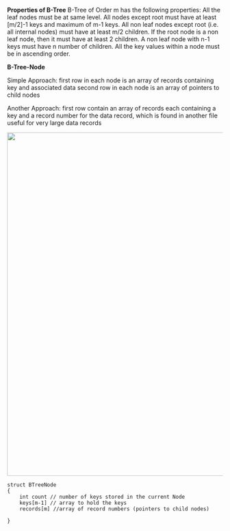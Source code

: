 
**Properties of B-Tree**
B-Tree of Order m has the following properties:
All the leaf nodes must be at same level.
All nodes except root must have at least [m/2]-1 keys and maximum of m-1 keys.
All non leaf nodes except root (i.e. all internal nodes) must have at least m/2 children.
If the root node is a non leaf node, then it must have at least 2 children.
A non leaf node with n-1 keys must have n number of children.
All the key values within a node must be in ascending order.


**B-Tree-Node**

Simple Approach:
first row in each node is an array of records containing key and associated data
second row in each node is an array of pointers to child nodes

Another Approach:
first row contain an array of records each containing a key and a record number for the data record, which is found in another file
useful for very large data records


<img src="https://cis.stvincent.edu/html/tutorials/swd/btree/multiway.gif" width="800">


```
struct BTreeNode
{
    int count // number of keys stored in the current Node
    keys[m-1] // array to hold the keys 
    records[m] //array of record numbers (pointers to child nodes)

}
``` 









